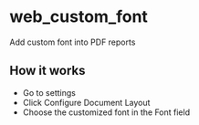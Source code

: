 # web_custom_font

Add custom font into PDF reports

## How it works

- Go to settings
- Click Configure Document Layout
- Choose the customized font in the Font field
